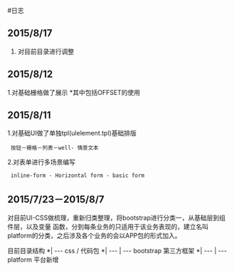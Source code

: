 #日志

## 2015/8/17
1. 对目前目录进行调整


## 2015/8/12

1.对基础栅格做了展示 *其中包括OFFSET的使用



## 2015/8/11

1.对基础UI做了单独tpl(ulelement.tpl)基础排版
```
 按钮－栅格－列表－well- 情景文本
```
 
2.对表单进行多场景编写 
```
 inline-form - Horizontal form - basic form 
```


## 2015/7/23－2015/8/7

对目前UI-CSS做梳理，重新归类整理，将bootstrap进行分类一，从基础层到组件层，以及变量 函数，分到每条业务的只适用于该业务表现的，建立名叫platform的分类，之后涉及各个业务的会以APP包的形式加入。

目前目录结构
*| --- css / 代码包
*| --- | ---  bootstrap 第三方框架
*| --- | ---  platform  平台新增